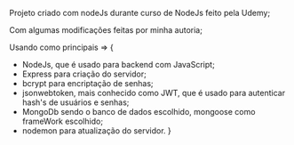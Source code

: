Projeto criado com nodeJs durante curso de NodeJs feito pela Udemy;

Com algumas modificações feitas por minha autoria;

Usando como principais => {
  - NodeJs, que é usado para backend com JavaScript;
  - Express para criação do servidor;
  - bcrypt para encriptação de senhas;
  - jsonwebtoken, mais conhecido como JWT, que é usado para autenticar hash's de usuários e senhas;
  - MongoDb sendo o banco de dados escolhido, mongoose como frameWork escolhido;
  - nodemon para atualização do servidor.
}